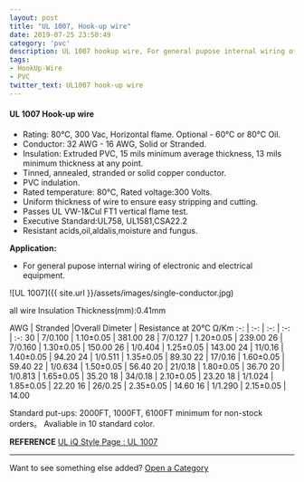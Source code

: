 ```yaml
---
layout: post
title: "UL 1007, Hook-up wire"
date: 2019-07-25 23:50:49
category: 'pvc'
description: UL 1007 hookup wire, For general pupose internal wiring of electronic and electrical equipment.
tags:
- HookUp-Wire
- PVC
twitter_text: UL1007 hook-up wire
---
```



#### UL 1007 Hook-up wire

* Rating:  80℃, 300 Vac, Horizontal flame. Optional - 60℃ or 80℃ Oil.
* Conductor: 32 AWG - 16 AWG, Solid or Stranded.
* Insulation: Extruded PVC, 15 mils minimum average thickness, 13 mils minimum thickness at any point.
* Tinned, annealed, stranded or solid copper conductor.
* PVC indulation.
* Rated temperature: 80℃, Rated voltage:300 Volts.
* Uniform thickness of wire to ensure easy stripping and cutting.
* Passes UL VW-1&amp;Cul FT1 vertical flame test.
* Executive Standard:UL758, UL1581,CSA22.2 
* Resistant acids,oil,aldalis,moisture and fungus. 

__Application:__

* For general pupose internal wiring of electronic and electrical equipment. 

![UL 1007]({{ site.url }}/assets/images/single-conductor.jpg)

all wire Insulation Thickness(mm):0.41mm

AWG | Stranded |Overall Dimeter | Resistance at 20℃ Ω/Km
:-: | :-: |  :-: |  :-: |  :-: 
30 | 7/0.100 | 1.10±0.05 | 381.00
28 | 7/0.127 | 1.20±0.05 | 239.00
26 | 7/0.160 | 1.30±0.05 | 150.00
26 | 1/0.404 | 1.25±0.05 | 143.00
24 | 11/0.16 | 1.40±0.05 | 94.20
24 | 1/0.511 | 1.35±0.05 | 89.30
22 | 17/0.16 | 1.60±0.05 | 59.40
22 | 1/0.634 | 1.50±0.05 | 56.40
20 | 21/0.18 | 1.80±0.05 | 36.70
20 | 1/0.813 | 1.65±0.05 | 35.20
18 | 34/0.18 | 2.10±0.05 | 23.20
18 | 1/1.024 | 1.85±0.05 | 22.20
16 | 26/0.25 | 2.35±0.05 | 14.60
16 | 1/1.290 | 2.15±0.05 | 14.00  

Standard put-ups: 2000FT, 1000FT, 6100FT minimum for non-stock orders。
Avaliable in 10 standard color. 

__REFERENCE__
[UL iQ Style Page : UL 1007](http://iq.ul.com/awm/stylepage.aspx?Style=1007?_blank)

-----

Want to see something else added? [Open a Category](http://hingtak.com?_blank)



